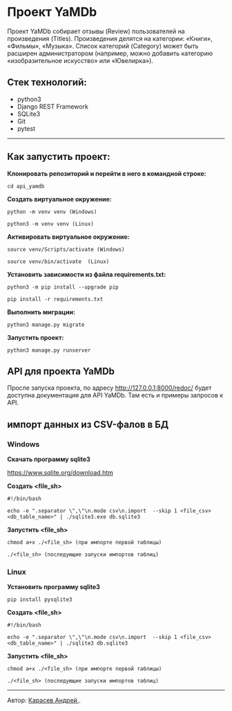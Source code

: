 # Проект YaMDb

Проект YaMDb собирает отзывы (Review) пользователей на произведения (Titles). Произведения делятся на категории: «Книги», «Фильмы», «Музыка». Список категорий (Category) может быть расширен администратором (например, можно добавить категорию «изобразительное искусство» или «Ювелирка»).

## Стек технологий: 
* python3
* Django REST Framework
* SQLite3
* Git
* pytest
---
## Как запустить проект: 

**Клонировать репозиторий и перейти в него в командной строке:**
```
cd api_yamdb 
```
**Cоздать виртуальное окружение:**
```
python -m venv venv (Windows)
```
```
python3 -m venv venv (Linux)
```
**Активировать виртуальное окружение:**
```
source venv/Scripts/activate (Windows)
```
```
source venv/bin/activate  (Linux)
```

**Установить зависимости из файла requirements.txt:**

```
python3 -m pip install --upgrade pip 
```
```
pip install -r requirements.txt 
```
**Выполнить миграции:**
```
python3 manage.py migrate 
```
**Запустить проект:**
```
python3 manage.py runserver
```
## API для проекта YaMDb

Просле запуска проекта, по адресу http://127.0.0.1:8000/redoc/ будет доступна документация для API YaMDb. Там есть и примеры запросов к API.

## импорт данных из CSV-фалов в БД

### Windows

**Скачать программу sqlite3**

https://www.sqlite.org/download.htm

**Создать <file_sh>**
```
#!/bin/bash
```
```
echo -e ".separator \",\"\n.mode csv\n.import  --skip 1 <file_csv> <db_table_name>" | ./sqlite3.exe db.sqlite3
```
**Запустить <file_sh>**
```
chmod a+x ./<file_sh> (при импорте первой таблицы)
```
```
./<file_sh> (последующие запуски импортов таблиц)
```
### Linux

**Установить программу sqlite3**
```
pip install pysqlite3
```
**Cоздать <file_sh>**
```
#!/bin/bash
```
```
echo -e ".separator \",\"\n.mode csv\n.import  --skip 1 <file_csv> <db_table_name>" | ./sqlite3 db.sqlite3
```
**Запустить <file_sh>**
```
chmod a+x ./<file_sh> (при импорте первой таблицы)
```
```
./<file_sh> (последующие запуски импортов таблиц)
```
---
Автор:
<a href="https://github.com/Andrei191"> Карасев Андрей </a>.
